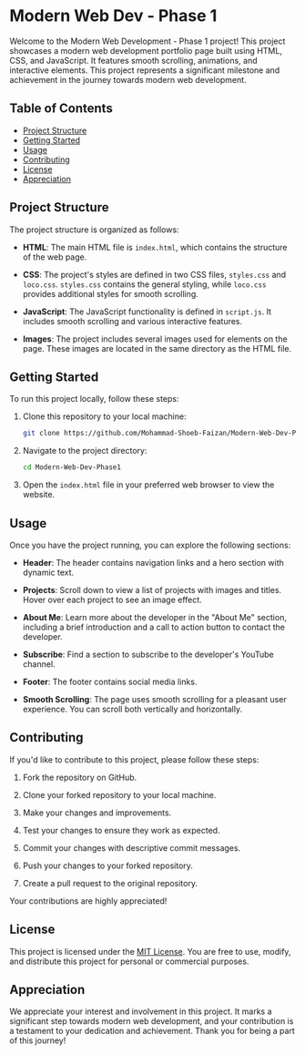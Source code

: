# Modern Web Dev - Phase 1

Welcome to the Modern Web Development - Phase 1 project! This project showcases a modern web development portfolio page built using HTML, CSS, and JavaScript. It features smooth scrolling, animations, and interactive elements. This project represents a significant milestone and achievement in the journey towards modern web development.

## Table of Contents

- [Project Structure](#project-structure)
- [Getting Started](#getting-started)
- [Usage](#usage)
- [Contributing](#contributing)
- [License](#license)
- [Appreciation](#appreciation)

## Project Structure

The project structure is organized as follows:

- **HTML**: The main HTML file is `index.html`, which contains the structure of the web page.

- **CSS**: The project's styles are defined in two CSS files, `styles.css` and `loco.css`. `styles.css` contains the general styling, while `loco.css` provides additional styles for smooth scrolling.

- **JavaScript**: The JavaScript functionality is defined in `script.js`. It includes smooth scrolling and various interactive features.

- **Images**: The project includes several images used for elements on the page. These images are located in the same directory as the HTML file.

## Getting Started

To run this project locally, follow these steps:

1. Clone this repository to your local machine:

   ```bash
   git clone https://github.com/Mohammad-Shoeb-Faizan/Modern-Web-Dev-Phase1.git
   ```

2. Navigate to the project directory:

   ```bash
   cd Modern-Web-Dev-Phase1
   ```

3. Open the `index.html` file in your preferred web browser to view the website.

## Usage

Once you have the project running, you can explore the following sections:

- **Header**: The header contains navigation links and a hero section with dynamic text.

- **Projects**: Scroll down to view a list of projects with images and titles. Hover over each project to see an image effect.

- **About Me**: Learn more about the developer in the "About Me" section, including a brief introduction and a call to action button to contact the developer.

- **Subscribe**: Find a section to subscribe to the developer's YouTube channel.

- **Footer**: The footer contains social media links.

- **Smooth Scrolling**: The page uses smooth scrolling for a pleasant user experience. You can scroll both vertically and horizontally.

## Contributing

If you'd like to contribute to this project, please follow these steps:

1. Fork the repository on GitHub.

2. Clone your forked repository to your local machine.

3. Make your changes and improvements.

4. Test your changes to ensure they work as expected.

5. Commit your changes with descriptive commit messages.

6. Push your changes to your forked repository.

7. Create a pull request to the original repository.

Your contributions are highly appreciated!

## License

This project is licensed under the [MIT License](LICENSE). You are free to use, modify, and distribute this project for personal or commercial purposes.

## Appreciation

We appreciate your interest and involvement in this project. It marks a significant step towards modern web development, and your contribution is a testament to your dedication and achievement. Thank you for being a part of this journey!